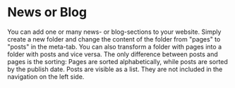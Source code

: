 # News or Blog

You can add one or many news- or blog-sections to your website. Simply create a new folder and change the content of the folder from "pages" to "posts" in the meta-tab. You can also transform a folder with pages into a folder with posts and vice versa. The only difference between posts and pages is the sorting: Pages are sorted alphabetically, while posts are sorted by the publish date. Posts are visible as a list. They are not included in the navigation on the left side.

